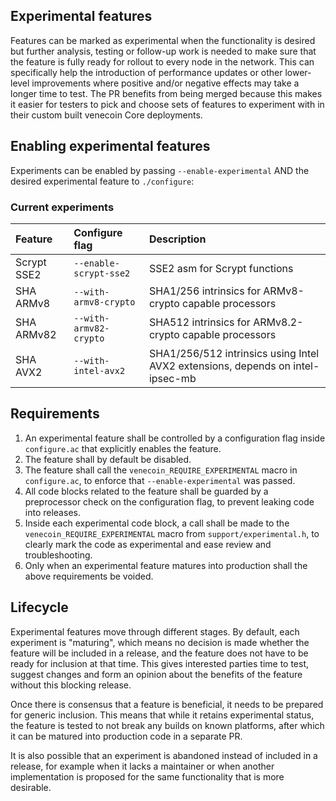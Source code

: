 Experimental features
----------------------

Features can be marked as experimental when the functionality is desired but
further analysis, testing or follow-up work is needed to make sure that the
feature is fully ready for rollout to every node in the network. This can
specifically help the introduction of performance updates or other lower-level
improvements where positive and/or negative effects may take a longer time to
test. The PR benefits from being merged because this makes it easier for
testers to pick and choose sets of features to experiment with in their custom
built venecoin Core deployments.

## Enabling experimental features

Experiments can be enabled by passing `--enable-experimental` AND the desired
experimental feature to `./configure`:

### Current experiments

| Feature     | Configure flag         | Description
| :---------- | :--------------------- | :-----
| Scrypt SSE2 | `--enable-scrypt-sse2` | SSE2 asm for Scrypt functions
| SHA ARMv8   | `--with-armv8-crypto`  | SHA1/256 intrinsics for ARMv8-crypto capable processors
| SHA ARMv82  | `--with-armv82-crypto` | SHA512 intrinsics for ARMv8.2-crypto capable processors
| SHA AVX2    | `--with-intel-avx2`    | SHA1/256/512 intrinsics using Intel AVX2 extensions, depends on intel-ipsec-mb

## Requirements

1. An experimental feature shall be controlled by a configuration flag inside
   `configure.ac` that explicitly enables the feature.
2. The feature shall by default be disabled.
3. The feature shall call the `venecoin_REQUIRE_EXPERIMENTAL` macro in
   `configure.ac`, to enforce that `--enable-experimental` was passed.
4. All code blocks related to the feature shall be guarded by a preprocessor
   check on the configuration flag, to prevent leaking code into releases.
5. Inside each experimental code block, a call shall be made to the
   `venecoin_REQUIRE_EXPERIMENTAL` macro from `support/experimental.h`, to
   clearly mark the code as experimental and ease review and troubleshooting.
6. Only when an experimental feature matures into production shall the above
   requirements be voided.

## Lifecycle

Experimental features move through different stages. By default, each experiment
is "maturing", which means no decision is made whether the feature will be
included in a release, and the feature does not have to be ready for inclusion
at that time. This gives interested parties time to test, suggest changes and
form an opinion about the benefits of the feature without this blocking release.

Once there is consensus that a feature is beneficial, it needs to be prepared
for generic inclusion. This means that while it retains experimental status,
the feature is tested to not break any builds on known platforms, after which
it can be matured into production code in a separate PR.

It is also possible that an experiment is abandoned instead of included in a
release, for example when it lacks a maintainer or when another implementation
is proposed for the same functionality that is more desirable.
